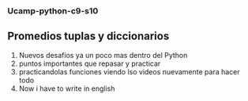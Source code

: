 ### Ucamp-python-c9-s10
## Promedios tuplas y diccionarios

1. Nuevos desafios ya un poco mas dentro del Python
2. puntos importantes que repasar y practicar
3. practicandolas funciones viendo lso videos nuevamente para hacer todo
4. Now i have to write in english
